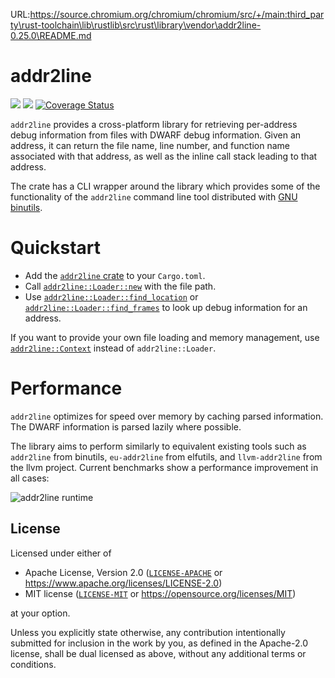 URL:https://source.chromium.org/chromium/chromium/src/+/main:third_party\rust-toolchain\lib\rustlib\src\rust\library\vendor\addr2line-0.25.0\README.md
# addr2line

[![](https://img.shields.io/crates/v/addr2line.svg)](https://crates.io/crates/addr2line)
[![](https://img.shields.io/docsrs/addr2line.svg)](https://docs.rs/addr2line)
[![Coverage Status](https://coveralls.io/repos/github/gimli-rs/addr2line/badge.svg?branch=master)](https://coveralls.io/github/gimli-rs/addr2line?branch=master)

`addr2line` provides a cross-platform library for retrieving per-address debug information
from files with DWARF debug information. Given an address, it can return the file name,
line number, and function name associated with that address, as well as the inline call
stack leading to that address.

The crate has a CLI wrapper around the library which provides some of
the functionality of the `addr2line` command line tool distributed with
[GNU binutils](https://sourceware.org/binutils/docs/binutils/addr2line.html).

# Quickstart
 - Add the [`addr2line` crate](https://crates.io/crates/addr2line) to your `Cargo.toml`.
 - Call [`addr2line::Loader::new`](https://docs.rs/addr2line/*/addr2line/struct.Loader.html#method.new) with the file path.
 - Use [`addr2line::Loader::find_location`](https://docs.rs/addr2line/*/addr2line/struct.Loader.html#method.find_location)
   or [`addr2line::Loader::find_frames`](https://docs.rs/addr2line/*/addr2line/struct.Loader.html#method.find_frames)
   to look up debug information for an address.

If you want to provide your own file loading and memory management, use
[`addr2line::Context`](https://docs.rs/addr2line/*/addr2line/struct.Context.html)
instead of `addr2line::Loader`.

# Performance

`addr2line` optimizes for speed over memory by caching parsed information.
The DWARF information is parsed lazily where possible.

The library aims to perform similarly to equivalent existing tools such
as `addr2line` from binutils, `eu-addr2line` from elfutils, and
`llvm-addr2line` from the llvm project. Current benchmarks show a performance
improvement in all cases:

![addr2line runtime](benchmark-time.svg)

## License

Licensed under either of

  * Apache License, Version 2.0 ([`LICENSE-APACHE`](./LICENSE-APACHE) or https://www.apache.org/licenses/LICENSE-2.0)
  * MIT license ([`LICENSE-MIT`](./LICENSE-MIT) or https://opensource.org/licenses/MIT)

at your option.

Unless you explicitly state otherwise, any contribution intentionally submitted
for inclusion in the work by you, as defined in the Apache-2.0 license, shall be
dual licensed as above, without any additional terms or conditions.
